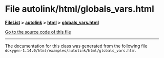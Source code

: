 

# File autolink/html/globals\_vars.html



[**FileList**](files.md) **>** [**autolink**](dir_71fc0cb11636697d381669c7153571f0.md) **>** [**html**](dir_1337412a5a91531b95c66120ec85cfc4.md) **>** [**globals\_vars.html**](autolink_2html_2globals__vars_8html.md)

[Go to the source code of this file](autolink_2html_2globals__vars_8html_source.md)





































































------------------------------
The documentation for this class was generated from the following file `doxygen-1.14.0/html/examples/autolink/html/globals_vars.html`


